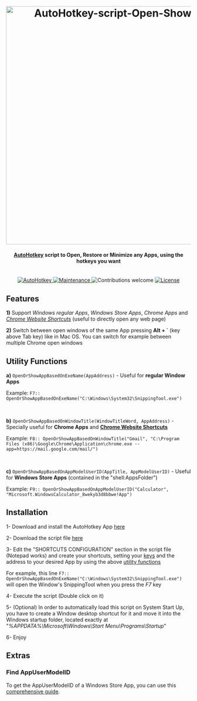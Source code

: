 <h1 align="center">
   <img src="https://raw.githubusercontent.com/JuanmaMenendez/AutoHotkey-script-Open-Show-Apps/logo.png" alt="AutoHotkey-script-Open-Show-Apps" width="650px">    
</h1>

<h4 align="center"><a href="https://www.autohotkey.com/" target="_blank">AutoHotkey</a> script to Open, Restore or Minimize any Apps, using the hotkeys you want</h4>
<br /> 

<div align="center">
<a href="https://autohotkey.com"> 
    <img src="https://img.shields.io/badge/AutoHotkey-1.1-blue.svg" alt="AutoHotkey">
</a>
<a href="https://GitHub.com/JuanmaMenendez/AutoHotkey-script-Open-Show-Apps/graphs/commit-activity"> 
    <img src="https://img.shields.io/badge/Maintained%3F-yes-green.svg" alt="Maintenance">
</a>
<img src="https://img.shields.io/badge/contributions-welcome-orange.svg" alt="Contributions welcome">
<a href="https://github.com/JuanmaMenendez/AutoHotkey-script-Open-Show-Apps/blob/master/LICENSE">
<img src="https://img.shields.io/badge/license-MIT-blue.svg" alt="License">
</a>
</div>


## Features

**1)** Support *Windows regular Apps*, *Windows Store Apps*, *Chrome Apps* and [*Chrome Website Shortcuts*](https://www.laptopmag.com/articles/how-to-create-desktop-shortcuts-for-web-pages-using-chrome) (useful to directly open any web page)

**2)** Switch between open windows of the same App pressing **Alt + `** (key above Tab key) like in Mac OS. You can switch for example between multiple Chrome open windows 


## Utility Functions


**a)** `OpenOrShowAppBasedOnExeName(AppAddress)` - Useful for **regular Window Apps**

Example: `F7:: OpenOrShowAppBasedOnExeName("C:\Windows\System32\SnippingTool.exe")`

<br>

**b)** `OpenOrShowAppBasedOnWindowTitle(WindowTitleWord, AppAddress)` - Specially useful for **Chrome Apps** and [**Chrome Website Shortcuts**](https://www.laptopmag.com/articles/how-to-create-desktop-shortcuts-for-web-pages-using-chrome) 

Example: `F8:: OpenOrShowAppBasedOnWindowTitle("Gmail", "C:\Program Files (x86)\Google\Chrome\Application\chrome.exe --app=https://mail.google.com/mail/")`

<br>


**c)** `OpenOrShowAppBasedOnAppModelUserID(AppTitle, AppModelUserID)` - Useful for **Windows Store Apps** (contained in the "shell:AppsFolder\")

Example: `F9:: OpenOrShowAppBasedOnAppModelUserID("Calculator", "Microsoft.WindowsCalculator_8wekyb3d8bbwe!App")`
 


## Installation

1- Download and install the AutoHotkey App [here](https://www.autohotkey.com/)

2- Download the script file [here](https://github.com/JuanmaMenendez/AutoHotkey-script-Open-Show-Apps/releases/latest/download/AutoHotkey-script-Open-Show-Apps.ahk)

3- Edit the "SHORTCUTS CONFIGURATION" section in the script file (Notepad works) and create your shortcuts, setting your [keys](https://autohotkey.com/docs/KeyList.htm) and the address to your desired App by using the above [utility functions](https://github.com/JuanmaMenendez/AutoHotkey-script-Open-Show-Apps#utility-functions)

For example, this line `F7:: OpenOrShowAppBasedOnExeName("C:\Windows\System32\SnippingTool.exe")`  will open the Window's SnippingTool when you press the *F7* key

4- Execute the script (Double click on it)

5- (Optional) In order to automatically load this script on System Start Up, you have to create a Window desktop shortcut for it and move it into the Windows startup folder, located exactly at "*%APPDATA%\Microsoft\Windows\Start Menu\Programs\Startup*"

6- Enjoy


## Extras

### Find AppUserModelID

To get the AppUserModelID of a Windows Store App, you can use this [comprehensive guide](https://jcutrer.com/windows/find-aumid).
